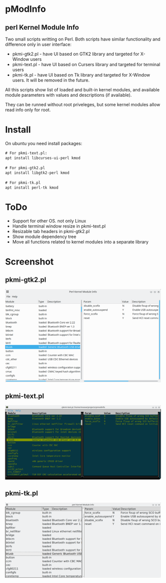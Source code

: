# pModInfo
## perl Kernel Module Info

Two small scripts writting on Perl. Both scripts have similar functionality and
difference only in user interface:

* pkmi-gtk2.pl - have UI based on GTK2 library and targeted for X-Window users
* pkmi-text.pl - have UI based on Cursers library and targeted for terminal users
* pkmi-tk.pl - have UI based on Tk library and targeted for X-Window users. It will be removed in the future.

All this scripts show list of loaded and built-in kernel modules, and available module
parameters with values and descriptions (if available).

They can be runned without root priveleges, but some kernel modules allow read
info only for root.

# Install
On ubuntu you need install packages:

```
# For pkmi-text.pl:
apt install libcurses-ui-perl kmod

# For pkmi-gtk2.pl
apt install libgtk2-perl kmod

# For pkmi-tk.pl
apt install perl-tk kmod
```

# ToDo

* Support for other OS. not only Linux
* Handle terminal window resize in pkmi-text.pl
* Resizable tab headers in pkmi-gtk2.pl
* Show module dependency tree
* Move all functions related to kernel modules into a separate library

# Screenshot

## pkmi-gtk2.pl
![Screenshot](./screenshots/gtk2.png)

## pkmi-text.pl
![Screenshot](./screenshots/text.png)

## pkmi-tk.pl
![Screenshot](./screenshots/tk.png)


